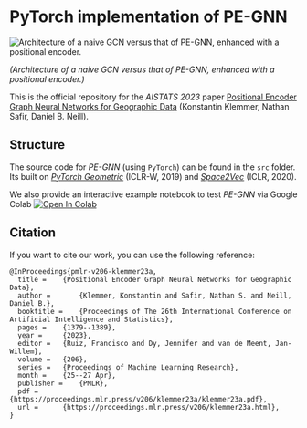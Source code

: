 # PyTorch implementation of PE-GNN

![Architecture of a naive GCN versus that of PE-GNN, enhanced with a positional encoder.](https://raw.githubusercontent.com/konstantinklemmer/pe-gnn/main/images/pegnn.png)

*(Architecture of a naive GCN versus that of PE-GNN, enhanced with a positional encoder.)*

This is the official repository for the *AISTATS 2023* paper [Positional Encoder Graph Neural Networks for Geographic Data](https://arxiv.org/abs/2111.10144) (Konstantin Klemmer, Nathan Safir, Daniel B. Neill).


## Structure

The source code for *PE-GNN* (using `PyTorch`) can be found in the `src` folder. Its built on *[PyTorch Geometric](https://github.com/pyg-team/pytorch_geometric)* (ICLR-W, 2019) and *[Space2Vec](https://github.com/gengchenmai/space2vec)* (ICLR, 2020).

We also provide an interactive example notebook to test *PE-GNN* via Google Colab [![Open In Colab](https://colab.research.google.com/assets/colab-badge.svg)](https://colab.research.google.com/github/konstantinklemmer/pe-gnn/blob/master/example.ipynb)
	
## Citation 

If you want to cite our work, you can use the following reference:

```
@InProceedings{pmlr-v206-klemmer23a,
  title = 	 {Positional Encoder Graph Neural Networks for Geographic Data},
  author =       {Klemmer, Konstantin and Safir, Nathan S. and Neill, Daniel B.},
  booktitle = 	 {Proceedings of The 26th International Conference on Artificial Intelligence and Statistics},
  pages = 	 {1379--1389},
  year = 	 {2023},
  editor = 	 {Ruiz, Francisco and Dy, Jennifer and van de Meent, Jan-Willem},
  volume = 	 {206},
  series = 	 {Proceedings of Machine Learning Research},
  month = 	 {25--27 Apr},
  publisher =    {PMLR},
  pdf = 	 {https://proceedings.mlr.press/v206/klemmer23a/klemmer23a.pdf},
  url = 	 {https://proceedings.mlr.press/v206/klemmer23a.html},
}
```
